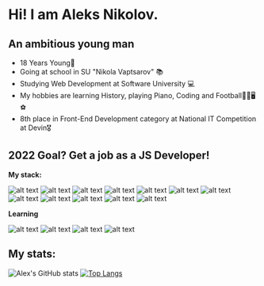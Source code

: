 # Hi! I am Aleks Nikolov.

## An ambitious young man

* 18 Years Young👦 
* Going at school in SU "Nikola Vaptsarov" 📚
* Studying Web Development at Software University 💻
* My hobbies are learning History, playing Piano, Coding and Football🗿🎹🖥⚽
* 8th place in Front-End Development category at National IT Competition at Devin🎖

## 2022 Goal? Get a job as a JS Developer!

**My stack:**

![alt text](https://img.icons8.com/color/60/000000/javascript--v1.png)
![alt text](https://img.icons8.com/nolan/60/express-js.png)
![alt text](https://img.icons8.com/fluency/60/000000/node-js.png)
![alt text](https://img.icons8.com/color/60/000000/mongodb.png)
![alt text](https://img.icons8.com/color/60/000000/html-5--v1.png)
![alt text](https://img.icons8.com/color/60/000000/css3.png)
![alt text](https://img.icons8.com/color/60/000000/firebase.png)
![alt text](https://img.icons8.com/color/60/000000/typescript.png)
![alt text](https://img.icons8.com/color/60/000000/angularjs.png)
![alt text](https://img.icons8.com/officel/60/000000/react.png)
![alt text](https://img.icons8.com/color/60/000000/visual-studio-code-2019.png)
![alt text](https://img.icons8.com/color/60/000000/mysql-logo.png)

**Learning**

![alt text](https://img.icons8.com/color/60/000000/figma--v1.png)
![alt text](https://img.icons8.com/color/60/000000/tailwindcss.png)
![alt text](https://img.icons8.com/officel/60/000000/react.png)
![alt text](https://img.icons8.com/color/60/000000/javascript--v1.png)

## My stats:

![Alex's GitHub stats](https://github-readme-stats.vercel.app/api?username=AlexNikolov2&count_private=true&show_icons=true&theme=radical)
[![Top Langs](https://github-readme-stats.vercel.app/api/top-langs/?username=AlexNikolov2&layout=compact&theme=radical)](https://github.com/anuraghazra/github-readme-stats)
